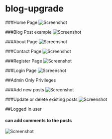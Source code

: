 # blog-upgrade

###Home Page
![Screenshot](static/assets/img/site-img/home-page-1.png)

###Blog Post example
![Screenshot](static/assets/img/site-img/blog-post.PNG)

###About Page
![Screenshot](static/assets/img/site-img/about-page.png)

###Contact Page
![Screenshot](static/assets/img/site-img/contact-page.png)

###Register Page
![Screenshot](static/assets/img/site-img/register-page.png)

###Login Page
![Screenshot](static/assets/img/site-img/login-page.png)

##Admin Only Privileges

###Add new posts
![Screenshot](static/assets/img/site-img/admin-only-new-post.PNG)

###Update or delete existing posts
![Screenshot](static/assets/img/site-img/admin-only-edit.PNG)

##Logged In user

#### can add comments to the posts
![Screenshot](static/assets/img/site-img/loggedin-user-add-comment.PNG)

